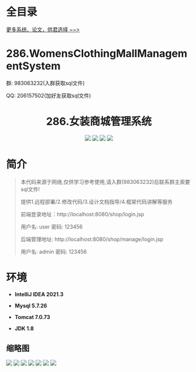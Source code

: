 # 全目录

[更多系统、论文，供君选择 ~~>](https://www.bitwise.net.cn)

# 286.WomensClothingMallManagementSystem

<p>群: 983063232(入群获取sql文件)</p>
<p>QQ: 206157502(加好友获取sql文件)</p>

<p><h1 align="center">286.女装商城管理系统</h1></p>


<p align="center">
	<img src="https://img.shields.io/badge/jdk-1.8-orange.svg"/>
    <img src="https://img.shields.io/badge/servlet-5.x-lightgrey.svg"/>
    <img src="https://img.shields.io/badge/jsp-3.x-blue.svg"/>
    <img src="https://img.shields.io/badge/jdbc-5.x-yellow.svg"/>
</p>

# 简介

> 本代码来源于网络,仅供学习参考使用,请入群(983063232)后联系群主索要sql文件!
>
> 提供1.远程部署/2.修改代码/3.设计文档指导/4.框架代码讲解等服务
>
> 前端登录地址：http://localhost:8080/shop/login.jsp
>
> 用户名: user   密码: 123456
>
> 后端管理地址: http://localhost:8080/shop/manage/login.jsp
>
> 用户名: admin   密码: 123456
>


# 环境

- <b>IntelliJ IDEA 2021.3</b>

- <b>Mysql 5.7.26</b>

- <b>Tomcat 7.0.73</b>

- <b>JDK 1.8</b>





## 缩略图

![](https://bitwise.oss-cn-heyuan.aliyuncs.com/2024/9/10/26526578-c7a2-4df6-87c8-43de324648af.png)
![](https://bitwise.oss-cn-heyuan.aliyuncs.com/2024/9/10/01d9f6fc-07c5-4f52-ae7b-04895497c72e.png)
![](https://bitwise.oss-cn-heyuan.aliyuncs.com/2024/9/10/08600a44-822a-41b5-a6e8-21c1ed0ebed5.png)
![](https://bitwise.oss-cn-heyuan.aliyuncs.com/2024/9/10/00d1489e-d5db-417d-b56f-58ba0221b454.png)
![](https://bitwise.oss-cn-heyuan.aliyuncs.com/2024/9/10/f41edd4a-bbdb-49d1-b610-1ac415e41bf9.png)
![](https://bitwise.oss-cn-heyuan.aliyuncs.com/2024/9/10/de8600d1-5cae-4288-8a08-9dde49fc0441.png)
![](https://bitwise.oss-cn-heyuan.aliyuncs.com/2024/9/10/ab54acab-4da0-44f6-9009-2b0c502bba92.png)





